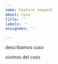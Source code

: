 ```yaml
---
name: Feature request
about: coso
title: ''
labels: ''
assignees: ''

---
```


describamos coso

vivimos del coso
